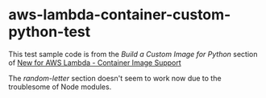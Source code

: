 # aws-lambda-container-custom-python-test

This test sample code is from the *Build a Custom Image for Python* section of [New for AWS Lambda - Container Image Support](https://aws.amazon.com/blogs/aws/new-for-aws-lambda-container-image-support/)

The *random-letter* section doesn't seem to work now due to the troublesome of Node modules.